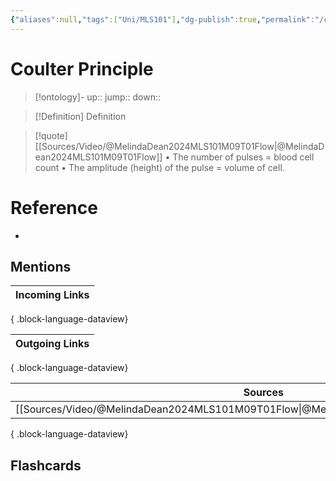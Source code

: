 ```yaml
---
{"aliases":null,"tags":["Uni/MLS101"],"dg-publish":true,"permalink":"/cards/coulter-principle/","dgPassFrontmatter":true}
---
```


# Coulter Principle

> [!ontology]-
> up:: 
> jump:: 
> down:: 

> [!Definition] Definition

> [!quote] [[Sources/Video/@MelindaDean2024MLS101M09T01Flow\|@MelindaDean2024MLS101M09T01Flow]]
> • The number of pulses = blood cell count • The amplitude (height) of the pulse = volume of cell.

# Reference

- 

## Mentions

| Incoming Links |
| -------------- |

{ .block-language-dataview}

| Outgoing Links |
| -------------- |

{ .block-language-dataview}

| Sources                                                                                 |
| --------------------------------------------------------------------------------------- |
| [[Sources/Video/@MelindaDean2024MLS101M09T01Flow\|@MelindaDean2024MLS101M09T01Flow]] |

{ .block-language-dataview}

## Flashcards